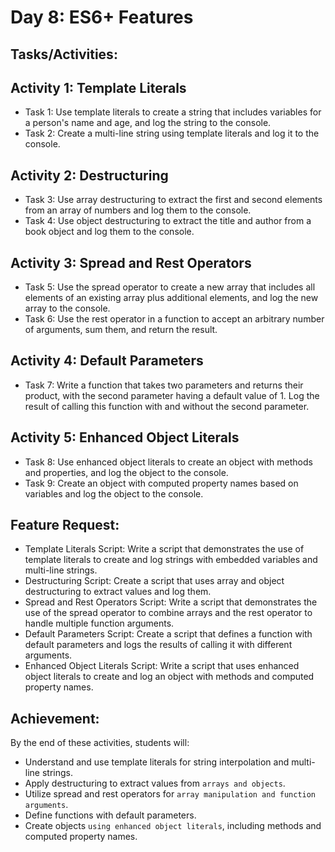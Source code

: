 # Day 8: ES6+ Features
## Tasks/Activities:
## Activity 1: Template Literals

- Task 1: Use template literals to create a string that includes variables for a person's name and age, and log the string to the console.
- Task 2: Create a multi-line string using template literals and log it to the console.
## Activity 2: Destructuring

- Task 3: Use array destructuring to extract the first and second elements from an array of numbers and log them to the console.
- Task 4: Use object destructuring to extract the title and author from a book object and log them to the console.
## Activity 3: Spread and Rest Operators

- Task 5: Use the spread operator to create a new array that includes all elements of an existing array plus additional elements, and log the new array to the console.
- Task 6: Use the rest operator in a function to accept an arbitrary number of arguments, sum them, and return the result.
## Activity 4: Default Parameters

- Task 7: Write a function that takes two parameters and returns their product, with the second parameter having a default value of 1. Log the result of calling this function with and without the second parameter.
## Activity 5: Enhanced Object Literals

- Task 8: Use enhanced object literals to create an object with methods and properties, and log the object to the console.
- Task 9: Create an object with computed property names based on variables and log the object to the console.
## Feature Request:
- Template Literals Script: Write a script that demonstrates the use of template literals to create and log strings with embedded variables and multi-line strings.
- Destructuring Script: Create a script that uses array and object destructuring to extract values and log them.
- Spread and Rest Operators Script: Write a script that demonstrates the use of the spread operator to combine arrays and the rest operator to handle multiple function arguments.
- Default Parameters Script: Create a script that defines a function with default parameters and logs the results of calling it with different arguments.
- Enhanced Object Literals Script: Write a script that uses enhanced object literals to create and log an object with methods and computed property names.
## Achievement:
By the end of these activities, students will:

- Understand and use template literals for string interpolation and multi-line strings.
- Apply destructuring to extract values from `arrays and objects`.
- Utilize spread and rest operators for `array manipulation and function arguments`.
- Define functions with default parameters.
- Create objects `using enhanced object literals`, including methods and computed property names.
